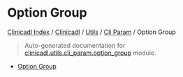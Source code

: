 # Option Group

[Clinicadl Index](../../../README.md#clinicadl-index) /
[Clinicadl](../../index.md#clinicadl) /
[Utils](../index.md#utils) /
[Cli Param](./index.md#cli-param) /
Option Group

> Auto-generated documentation for [clinicadl.utils.cli_param.option_group](../../../../clinicadl/utils/cli_param/option_group.py) module.
- [Option Group](#option-group)
